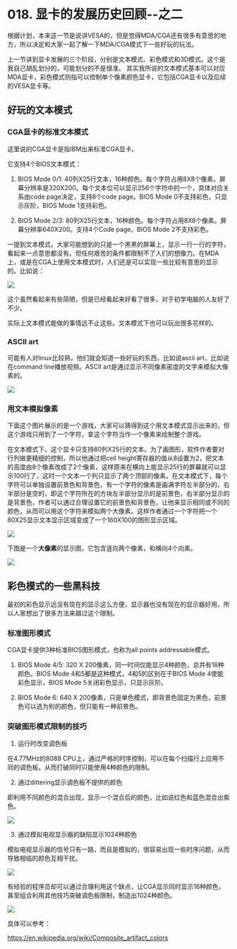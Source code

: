 # 018. 显卡的发展历史回顾--之二

根据计划，本来这一节是说讲VESA的，但是觉得MDA/CGA还有很多有意思的地方，所以决定和大家一起了解一下MDA/CGA模式下一些好玩的玩法。

上一节讲到显卡发展的三个阶段，分别是文本模式、彩色模式和3D模式。这个是我自己胡乱划分的，可能划分的不是很准。
其实我所说的文本模式基本可以对应MDA显卡，彩色模式则指可以控制单个像素颜色显卡，它包括CGA显卡以及后续的VESA显卡等。


## 好玩的文本模式

### CGA显卡的标准文本模式

这里说的CGA显卡是指IBM出来标准CGA显卡。

它支持4个BIOS文本模式：

1. BIOS Mode 0/1:
  40列X25行文本，16种颜色。每个字符占用8X8个像素。屏幕分辨率是320X200。每个文本位可以显示256个字符中的一个，具体对应关系由code page决定，支持8个code page。BIOS Mode 0不支持彩色，只显示灰阶，BIOS Mode 1支持彩色。

2. BIOS Mode 2/3:
  80列X25行文本，16种颜色。每个字符占用8X8个像素。屏幕分辨率640X200。支持4个Code page。BIOS Mode 2不支持彩色。


一提到文本模式，大家可能想到的只是一个黑黑的屏幕上，显示一行一行的字符，看起来一点意思都没有。但任何艰苦的条件都限制不了人们的想像力。在MDA上，或是在CGA上使用文本模式时，人们还是可以实现一些比较有意思的显示的。比如说：

![](../assets/Arachne_CGA_Mode.svg)

这个虽然看起来有些简陋，但是已经看起来好看了很多，对于初学电脑的人友好了不少。

实际上文本模式能做的事情远不止这些。文本模式下也可以玩出很多花样的。

### ASCII art

可能有人对linux比较熟，他们就会知道一些好玩的东西，比如说ascii art，比如说在command line播放视频。ASCII art是通过显示不同像素密度的文字来模拟大像素的。

![](../assets/Wikipedia-Ascii.png)


### 用文本模拟像素

下面这个图片展示的是一个游戏，大家可以猜得到这个用文本模式显示出来的，但这个游戏只用到了一个字符，拿这个字符当作一个像素来绘制整个游戏。

在文本模式下，这个显卡只支持80列X25行的文本。为了画图形，软件作者要对行列做更精细的控制，所以他通过把cell height寄存器的值从8设置为2，把文本的高度由8个像素改成了2个像素，这样原来在横向上能显示25行的屏幕就可以显示100行了，这时一个文本一个列只显示了两个顶部的像素。在文本模式下，每个字符可以单独设置前景色和背景色，有一个字符的像素是画满字符左半部分的，右半部分是空的，即这个字符所在的方块左半部分显示的是前景色，右半部分显示的是背景色，作者可以通过合理设置它的前景色和背景色，让他来显示相同或不同的颜色，从而可以用这个字符来模拟两个大像素。这样作者通过一个字符把一个80X25显示文本显示区域变成了一个160X100的图形显示区域。

![](../assets/Paku-paku5-dos.png)

下图是一个**大像素**的显示图，它包含竖向两个像素，和横向4个向素。

![](../assets/62px-Single_pixel_in_CGA_160x100_mode.svg.png)


## 彩色模式的一些黑科技

最初的彩色显示远没有现在的显示这么方便，显示器也没有现在的显示器好用，所以人家想出了很多方法来越过这个限制。

### 标准图形模式

CGA显卡提供3种标准BIOS图形模式，也称为all points addressable模式。

1. BIOS Mode 4/5: 
  320 X 200像素，同一时间仅能显示4种颜色，总共有16种颜色。BIOS Mode 4和5都是这种模式，4和5的区别在于BIOS Mode 4使能彩色显示，BIOS Mode 5关闭彩色显示，只显示灰阶。

2. BIOS Mode 6: 
  640 X 200像素，只是单色模式，即背景色固定为黑色，前景色可以选为别的颜色，但只能有一种前景色。

### 突破图形模式限制的技巧

1. 运行时改变调色板

在4.77MHz的8088 CPU上，通过严格的时序控制，可以在每个扫描行上应用不同的调色板。从而打破同时只能使用4种颜色的限制。

2. 通过dittering显示调色板不提供的颜色

即利用不同颜色的混合出现，显示一个混合后的颜色，比如说红色和蓝色混合出紫色。

![](../assets/Dithering_example_red_blue.png)

3. 通过模拟电视显示器的缺陷显示1024种颜色

模拟电视显示器的信号只有一路，而且是模拟的，很容易出现一些时序问题，从而导致相临的颜色互相干扰。

![](../assets/CGA_CompVsRGB_Text.png)

有经验的程序员却可以通过合理利用这个缺点，让CGA显示同时显示16种颜色，甚至组合利用其他技巧突破调色板限制，制造出1024种颜色。

![](../assets/CGA-1024-color-mode.png)

具体可以参考：

https://en.wikipedia.org/wiki/Composite_artifact_colors


